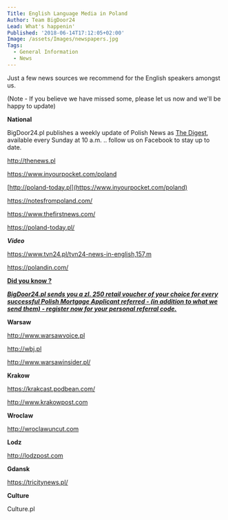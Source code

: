 ```yaml
---
Title: English Language Media in Poland
Author: Team BigDoor24
Lead: What's happenin'
Published: '2018-06-14T17:12:05+02:00'
Image: /assets/Images/newspapers.jpg
Tags:
  - General Information
  - News
---
```

Just a few news sources we recommend for the English speakers amongst us. 

(Note - If you believe we have missed some, please let us now and we'll be happy to update)

**National**

BigDoor24.pl publishes a weekly update of Polish News as [The Digest](https://bigdoor24.pl/blog/tags/the-digest.html), available every Sunday at 10 a.m. .. follow us on Facebook to stay up to date.

<http://thenews.pl>

<https://www.inyourpocket.com/poland>

[http://poland-today.pl](https://www.inyourpocket.com/poland)

https://notesfrompoland.com/

https://www.thefirstnews.com/

https://poland-today.pl/

**_Video_**

https://www.tvn24.pl/tvn24-news-in-english,157,m

https://polandin.com/

[**Did you know ?**](https://bigdoor24.pl/)

[**_BigDoor24.pl sends you a zl. 250 retail voucher of your choice for every successful Polish Mortgage Applicant referred - (in addition to what we send them) - register now for your personal referral code._**](https://bigdoor24.pl/)

**Warsaw**

<http://www.warsawvoice.pl>

<http://wbj.pl>

http://www.warsawinsider.pl/

**Krakow**

<https://krakcast.podbean.com/>

<http://www.krakowpost.com>

**Wroclaw**

<http://wroclawuncut.com>

**Lodz**

<http://lodzpost.com>

**Gdansk**

https://tricitynews.pl/

**Culture**

Culture.pl
